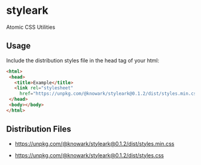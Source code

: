 # styleark

Atomic CSS Utilities

## Usage

Include the distribution styles file in the head tag of your html:

```html
<html>
 <head>
   <title>Example</title>
   <link rel="stylesheet"
     href="https://unpkg.com/@knowark/styleark@0.1.2/dist/styles.min.css">
 </head>
 <body></body>
</html>
```

## Distribution Files

- https://unpkg.com/@knowark/styleark@0.1.2/dist/styles.min.css

- https://unpkg.com/@knowark/styleark@0.1.2/dist/styles.css
